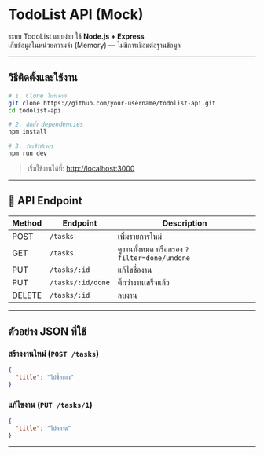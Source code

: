 
# TodoList API (Mock)

ระบบ TodoList แบบง่าย ใช้ **Node.js + Express**  
เก็บข้อมูลในหน่วยความจำ (Memory) — ไม่มีการเชื่อมต่อฐานข้อมูล  

---

## วิธีติดตั้งและใช้งาน

```bash
# 1. Clone โปรเจกต์
git clone https://github.com/your-username/todolist-api.git
cd todolist-api

# 2. ติดตั้ง dependencies
npm install

# 3. รันเซิร์ฟเวอร์
npm run dev
```

>  เริ่มใช้งานได้ที่: [http://localhost:3000](http://localhost:3000)

---

## 📌 API Endpoint

| Method | Endpoint             | Description                                      |
|--------|----------------------|--------------------------------------------------|
| POST   | `/tasks`             | เพิ่มรายการใหม่                                 |
| GET    | `/tasks`             | ดูงานทั้งหมด หรือกรอง `?filter=done/undone`    |
| PUT    | `/tasks/:id`         | แก้ไขชื่องาน                                    |
| PUT    | `/tasks/:id/done`    | ติ๊กว่างานเสร็จแล้ว                             |
| DELETE | `/tasks/:id`         | ลบงาน                                           |

---

##  ตัวอย่าง JSON ที่ใช้

### สร้างงานใหม่ (`POST /tasks`)
```json
{
  "title": "ไปซื้อของ"
}
```

###  แก้ไขงาน (`PUT /tasks/1`)
```json
{
  "title": "ไปตลาด"
}
```

---


